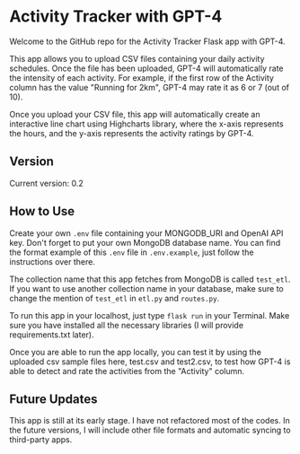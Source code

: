 # Activity Tracker with GPT-4

Welcome to the GitHub repo for the Activity Tracker Flask app with GPT-4.

This app allows you to upload CSV files containing your daily activity schedules. Once the file has been uploaded, GPT-4 will automatically rate the intensity of each activity. For example, if the first row of the Activity column has the value "Running for 2km", GPT-4 may rate it as 6 or 7 (out of 10).

Once you upload your CSV file, this app will automatically create an interactive line chart using Highcharts library, where the x-axis represents the hours, and the y-axis represents the activity ratings by GPT-4.

## Version

Current version: 0.2

## How to Use

Create your own `.env` file containing your MONGODB_URI and OpenAI API key. Don't forget to put your own MongoDB database name. You can find the format example of this `.env` file in `.env.example`, just follow the instructions over there.

The collection name that this app fetches from MongoDB is called `test_etl`. If you want to use another collection name in your database, make sure to change the mention of `test_etl` in `etl.py` and `routes.py`.

To run this app in your localhost, just type `flask run` in your Terminal. Make sure you have installed all the necessary libraries (I will provide requirements.txt later).

Once you are able to run the app locally, you can test it by using the uploaded csv sample files here, test.csv and test2.csv, to test how GPT-4 is able to detect and rate the activities from the "Activity" column.

## Future Updates

This app is still at its early stage. I have not refactored most of the codes. In the future versions, I will include other file formats and automatic syncing to third-party apps.